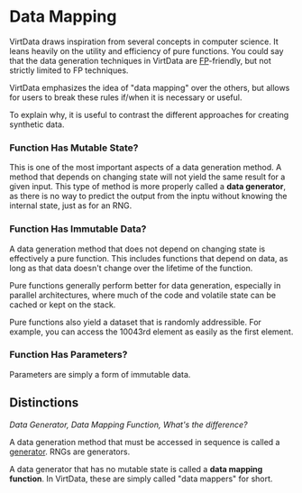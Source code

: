 Data Mapping
============

VirtData draws inspiration from several concepts in computer science.
It leans heavily on the utility and efficiency of pure functions.
You could say that the data generation techniques in VirtData are
[FP](https://en.wikipedia.org/wiki/Functional_programming)-friendly,
but not strictly limited to FP techniques.
 
VirtData emphasizes the idea of "data mapping" over the others,
but allows for users to break these rules if/when it is
necessary or useful.

To explain why, it is useful to contrast the different approaches
for creating synthetic data.

### Function Has Mutable State?

This is one of the most important aspects of a data generation method.
A method that depends on changing state will not yield the same 
result for a given input. This type of method is more properly called
a **data generator**, as there is no way to predict the output from
the inptu without knowing the internal state, just as for an RNG.

### Function Has Immutable Data?

A data generation method that does not depend on changing state is
effectively a pure function. This includes functions that depend
on data, as long as that data doesn't change over the lifetime
of the function.

Pure functions generally perform better for data generation,
especially in parallel architectures, where much of the code and
volatile state can be cached or kept on the stack.

Pure functions also yield a dataset that is randomly addressible. For
example, you can access the 10043rd element as easily as the first 
element.

### Function Has Parameters?

Parameters are simply a form of immutable data.

## Distinctions

*Data Generator, Data Mapping Function, What's the difference?*


A data generation method that must be accessed in sequence is called
a [generator](https://en.wikipedia.org/wiki/Generator_(computer_programming)). RNGs are generators.

A data generator that has no mutable state is called a **data mapping function**. In VirtData, these are simply called "data mappers" for short.

